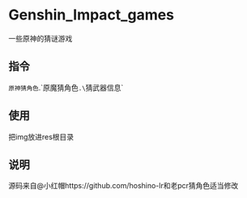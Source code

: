 # Genshin_Impact_games
一些原神的猜谜游戏
## 指令
`原神猜角色`.\`原魔猜角色`.\`猜武器信息`

## 使用
把img放进res根目录

## 说明
源码来自@小红帽https://github.com/hoshino-lr和老pcr猜角色适当修改

